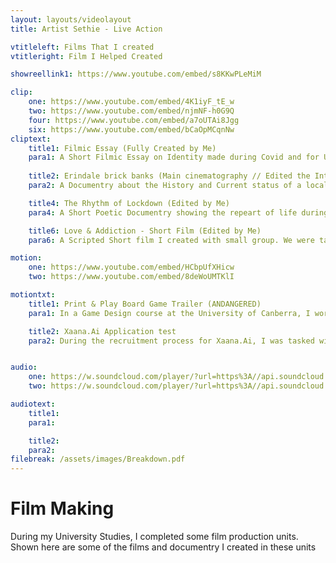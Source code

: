 ```yaml
---
layout: layouts/videolayout
title: Artist Sethie - Live Action

vtitleleft: Films That I created
vtitleright: Film I Helped Created

showreellink1: https://www.youtube.com/embed/s8KKwPLeMiM

clip:
    one: https://www.youtube.com/embed/4K1iyF_tE_w
    two: https://www.youtube.com/embed/njmNF-h0G9Q
    four: https://www.youtube.com/embed/a7oUTAi8Jgg
    six: https://www.youtube.com/embed/bCaOpMCqnNw
cliptext:
    title1: Filmic Essay (Fully Created by Me)
    para1: A Short Filmic Essay on Identity made during Covid and for University. 
    
    title2: Erindale brick banks (Main cinematography // Edited the Intro and credits )
    para2: A Documentry about the History and Current status of a local Skatepark in Canberra. A Documentry made for University and to bring more notice to this historical skatepark in the local region. 

    title4: The Rhythm of Lockdown (Edited by Me)
    para4: A Short Poetic Documentry showing the repeart of life during Lockdown and how everything feels the same. (Some Filming also done by me)

    title6: Love & Addiction - Short Film (Edited by Me)
    para6: A Scripted Short film I created with small group. We were task to create a short film about something. I Edited and wrote the story of the film. (Some Filming also done by me)

motion:
    one: https://www.youtube.com/embed/HCbpUfXHicw
    two: https://www.youtube.com/embed/8deWoUMTKlI

motiontxt:
    title1: Print & Play Board Game Trailer (ANDANGERED)
    para1: In a Game Design course at the University of Canberra, I worked in a group of three. We were tasked with creating a Print & Play game. Using Cluedo as inspiration, we created a game about finding endangered animals. One part of the assignment was to create a video introducing the game or a trailer. This was one of my tasks. Using Premiere Pro and After Effects, I created a simple motion graphic video showcasing the game.

    title2: Xaana.Ai Application test
    para2: During the recruitment process for Xaana.Ai, I was tasked with creating a simple infographic about iOCR technology to showcase my skills and knowledge for the role. I was able to do a good job and was offered work at the company. This project was made using After Effects and mainly used simple motion graphics.


audio:
    one: https://w.soundcloud.com/player/?url=https%3A//api.soundcloud.com/tracks/1173738619&color=%23ff5500&auto_play=false&hide_related=false&show_comments=true&show_user=true&show_reposts=false&show_teaser=true&visual=true
    two: https://w.soundcloud.com/player/?url=https%3A//api.soundcloud.com/tracks/1157779159&color=%23ff5500&auto_play=false&hide_related=false&show_comments=true&show_user=true&show_reposts=false&show_teaser=true&visual=true

audiotext:
    title1:
    para1:

    title2:
    para2:
filebreak: /assets/images/Breakdown.pdf
---
```

# Film Making
During my University Studies, I completed some film production units. Shown here are some of the films and documentry I created in these units

